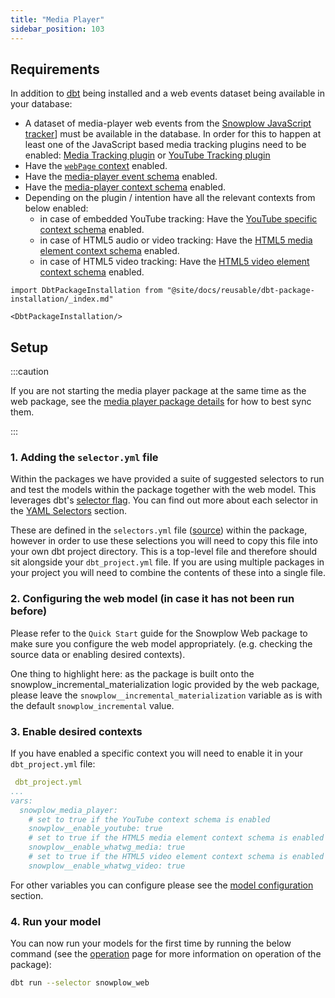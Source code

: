 ```yaml
---
title: "Media Player"
sidebar_position: 103
---
```


## Requirements


In addition to [dbt](https://github.com/dbt-labs/dbt) being installed and a web events dataset being available in your database:

- A dataset of media-player web events from the [Snowplow JavaScript tracker](/docs/collecting-data/collecting-from-own-applications/javascript-trackers/javascript-tracker/index.md)] must be available in the database. In order for this to happen at least one of the JavaScript based media tracking plugins need to be enabled: [Media Tracking plugin](/docs/collecting-data/collecting-from-own-applications/javascript-trackers/javascript-tracker/javascript-tracker-v3/plugins/media-tracking/index.md) or [YouTube Tracking plugin](/docs/collecting-data/collecting-from-own-applications/javascript-trackers/javascript-tracker/javascript-tracker-v3/plugins/youtube-tracking/index.md)
- Have the [`webPage` context](/docs/collecting-data/collecting-from-own-applications/javascript-trackers/javascript-tracker/javascript-tracker-v3/tracker-setup/initialization-options/index.md#adding-predefined-contexts) enabled.
- Have the [media-player event schema](https://github.com/snowplow/iglu-central/blob/master/schemas/com.snowplowanalytics.snowplow/media_player_event/jsonschema/1-0-0) enabled.
- Have the [media-player context schema](https://github.com/snowplow/iglu-central/blob/master/schemas/com.snowplowanalytics.snowplow/media_player/jsonschema/1-0-0) enabled.
- Depending on the plugin / intention have all the relevant contexts from below enabled:
  - in case of embedded YouTube tracking: Have the [YouTube specific context schema](https://github.com/snowplow/iglu-central/blob/master/schemas/com.youtube/youtube/jsonschema/1-0-0) enabled.
  - in case of HTML5 audio or video tracking: Have the [HTML5 media element context schema](https://github.com/snowplow/iglu-central/blob/master/schemas/org.whatwg/media_element/jsonschema/1-0-0) enabled.
  - in case of HTML5 video tracking: Have the [HTML5 video element context schema](https://github.com/snowplow/iglu-central/blob/master/schemas/org.whatwg/video_element/jsonschema/1-0-0) enabled.

```mdx-code-block
import DbtPackageInstallation from "@site/docs/reusable/dbt-package-installation/_index.md"

<DbtPackageInstallation/>
```

## Setup

:::caution

If you are not starting the media player package at the same time as the web package, see the [media player package details](/docs/modeling-your-data/modeling-your-data-with-dbt/dbt-models/dbt-media-player-data-model/index.md#operating-with-the-web-package) for how to best sync them.

:::


### 1. Adding the `selector.yml` file

Within the packages we have provided a suite of suggested selectors to run and test the models within the package together with the web model. This leverages dbt's [selector flag](https://docs.getdbt.com/reference/node-selection/syntax). You can find out more about each selector in the [YAML Selectors](/docs/modeling-your-data/modeling-your-data-with-dbt/dbt-operation/index.md#yaml-selectors) section.

These are defined in the `selectors.yml` file ([source](https://github.com/snowplow/dbt-snowplow-media-player/blob/main/selectors.yml)) within the package, however in order to use these selections you will need to copy this file into your own dbt project directory. This is a top-level file and therefore should sit alongside your `dbt_project.yml` file. If you are using multiple packages in your project you will need to combine the contents of these into a single file.

### 2. Configuring the web model (in case it has not been run before)

Please refer to the `Quick Start` guide for the Snowplow Web package to make sure you configure the web model appropriately. (e.g. checking the source data or enabling desired contexts).

One thing to highlight here: as the package is built onto the snowplow_incremental_materialization logic provided by the web package, please leave the `snowplow__incremental_materialization` variable as is with the default `snowplow_incremental` value.

### 3. Enable desired contexts

If you have enabled a specific context you will need to enable it in your `dbt_project.yml` file:

```yaml
 dbt_project.yml
...
vars:
  snowplow_media_player:
    # set to true if the YouTube context schema is enabled
    snowplow__enable_youtube: true
    # set to true if the HTML5 media element context schema is enabled
    snowplow__enable_whatwg_media: true
    # set to true if the HTML5 video element context schema is enabled
    snowplow__enable_whatwg_video: true
```

For other variables you can configure please see the [model configuration](/docs/modeling-your-data/modeling-your-data-with-dbt/dbt-configuration/index.md#model-configuration) section.

### 4. Run your model

You can now run your models for the first time by running the below command (see the [operation](/docs/modeling-your-data/modeling-your-data-with-dbt/dbt-operation/index.md) page for more information on operation of the package):

```bash
dbt run --selector snowplow_web
```
